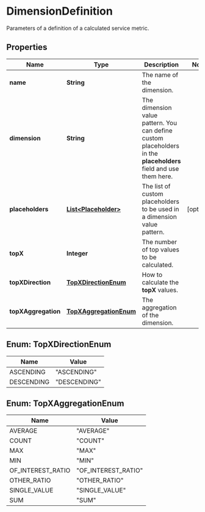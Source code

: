 

# DimensionDefinition

Parameters of a definition of a calculated service metric.

## Properties

| Name | Type | Description | Notes |
|------------ | ------------- | ------------- | -------------|
|**name** | **String** | The name of the dimension. |  |
|**dimension** | **String** | The dimension value pattern.    You can define custom placeholders in the **placeholders** field and use them here. |  |
|**placeholders** | [**List&lt;Placeholder&gt;**](Placeholder.md) | The list of custom placeholders to be used in a dimension value pattern. |  [optional] |
|**topX** | **Integer** | The number of top values to be calculated. |  |
|**topXDirection** | [**TopXDirectionEnum**](#TopXDirectionEnum) | How to calculate the **topX** values. |  |
|**topXAggregation** | [**TopXAggregationEnum**](#TopXAggregationEnum) | The aggregation of the dimension. |  |



## Enum: TopXDirectionEnum

| Name | Value |
|---- | -----|
| ASCENDING | &quot;ASCENDING&quot; |
| DESCENDING | &quot;DESCENDING&quot; |



## Enum: TopXAggregationEnum

| Name | Value |
|---- | -----|
| AVERAGE | &quot;AVERAGE&quot; |
| COUNT | &quot;COUNT&quot; |
| MAX | &quot;MAX&quot; |
| MIN | &quot;MIN&quot; |
| OF_INTEREST_RATIO | &quot;OF_INTEREST_RATIO&quot; |
| OTHER_RATIO | &quot;OTHER_RATIO&quot; |
| SINGLE_VALUE | &quot;SINGLE_VALUE&quot; |
| SUM | &quot;SUM&quot; |



